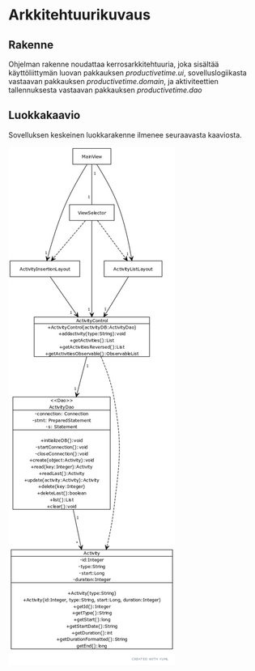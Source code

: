 # Arkkitehtuurikuvaus

## Rakenne

Ohjelman rakenne noudattaa kerrosarkkitehtuuria, joka sisältää käyttöliittymän luovan
pakkauksen *productivetime.ui*, sovelluslogiikasta vastaavan pakkauksen *productivetime.domain*, ja
aktiviteettien tallennuksesta vastaavan pakkauksen *productivetime.dao*


## Luokkakaavio

Sovelluksen keskeinen luokkarakenne ilmenee seuraavasta kaaviosta.

![Luokkakaavio](/Images/ClassDiagram.jpg)

